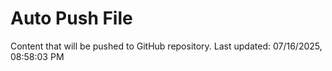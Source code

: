 # Auto Push File

Content that will be pushed to GitHub repository.
Last updated: 07/16/2025, 08:58:03 PM